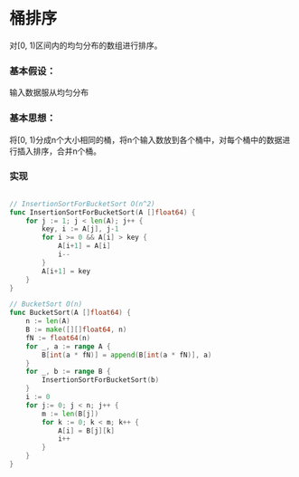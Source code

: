 # 桶排序

对[0, 1)区间内的均匀分布的数组进行排序。

### 基本假设：

输入数据服从均匀分布

### 基本思想：

将[0, 1)分成n个大小相同的桶，将n个输入数放到各个桶中，对每个桶中的数据进行插入排序，合并n个桶。

### 实现

```go

// InsertionSortForBucketSort O(n^2)
func InsertionSortForBucketSort(A []float64) {
	for j := 1; j < len(A); j++ {
		key, i := A[j], j-1
		for i >= 0 && A[i] > key {
			A[i+1] = A[i]
			i--
		}
		A[i+1] = key
	}
}

// BucketSort O(n)
func BucketSort(A []float64) {
	n := len(A)
	B := make([][]float64, n)
	fN := float64(n)
	for _, a := range A {
		B[int(a * fN)] = append(B[int(a * fN)], a)
	}
	for _, b := range B {
		InsertionSortForBucketSort(b)
	}
	i := 0
	for j:= 0; j < n; j++ {
		m := len(B[j])
		for k := 0; k < m; k++ {
			A[i] = B[j][k]
			i++
		}
	}
}
```

